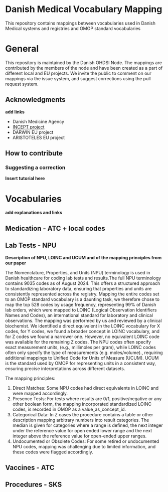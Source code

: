 # Danish Medical Vocabulary Mapping
This repository contains mappings between vocabularies used in Danish Medical systems and registries and OMOP standard vocabularies

# General
This repository is maintained by the Danish OHDSI Node. The mappings are contributed by the members of the node and have been created as a part of different local and EU projects. 
We invite the public to comment on our mappings via the issue system, and suggest corrections using the pull request system. 

## Acknowledgments
**add links**
* Danish Medicine Agency
* [INCEPT project](https://github.com/INCEPTdk)
* DARWIN EU project 
* ARISTOTELES EU project

## How to contribute

### Suggesting a correction
**Insert tutorial here**

# Vocabularies
**add explanations and links**
## Medication - ATC + local codes

## Lab Tests - NPU
**Description of NPU, LOINC and UCUM and of the mapping principles from our paper**

The Nomenclature, Properties, and Units (NPU) terminology is used in Danish healthcare for coding lab tests and results.The full NPU terminology contains 9035 codes as of August 2024. This offers a structured approach to standardizing laboratory data, ensuring that properties and units are consistently represented across the registry. Mapping the entire codes set to an OMOP standard vocabulary is a daunting task, we therefore chose to map the top 528 codes by usage frequency, representing 99% of Danish lab orders, which were mapped to LOINC (Logical Observation Identifiers Names and Codes), an international standard for laboratory and clinical observations. The mapping was performed by us and reviewed by a clinical biochemist. We identified a direct equivalent in the LOINC vocabulary for X codes, for Y codes, we found a broader concept in LOINC vocabulary, and for Z codes we found a narrower one. However, no equivalent LOINC code was available for the remaining Z codes.
The NPU codes often specify exact measurement units, (e.g., millimoles per gram), while LOINC codes often only specify the type of measurements (e.g. moles/volume)., requiring additional mappings to Unified Code for Units of Measure (UCUM). UCUM is the standard used by OMOP for representing units in a consistent way, ensuring precise interpretations across different datasets.

The mapping principles:
1.	Direct Matches: Some NPU codes had direct equivalents in LOINC and were mapped accordingly.
2.	Presence Tests: For tests where results are 0/1, positive/negative or any other boolean form, the mapping incorporated standardized LOINC codes, is recorded in OMOP as a value_as_concept_id.
3.	Categorical Data: In Z cases the procedure contains a table or other description mapping arbitrary numbers into result categories. The median is given for categories where a range is defined, the next integer under the reference value for open ended lower range and the next integer above the reference value for open-ended upper ranges.
4.	Undocumented or Obsolete Codes: For some retired or undocumented NPU codes, mapping was challenging due to limited information, and these codes were flagged accordingly.

## Vaccines - ATC

## Procedures - SKS
